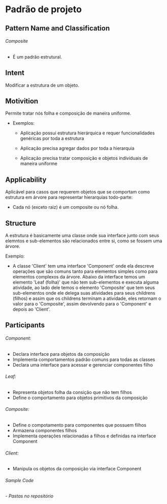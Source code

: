 # Padrão de projeto

## Pattern Name and Classification
  ###### Composite
  - É um padrão estrutural.
## Intent
 Modificar a estrutura de um objeto.
## Motivition
  Permite tratar nós folha e composição de maneira uniforme.
  - Exemplos:
    - Aplicação possui estrutura hierárquica e requer funcionalidades genéricas por toda a estrutura

    - Aplicação precisa agregar dados por toda a hierarquia

    - Aplicação precisa tratar composição e objetos individuais de maneira uniforme
    
## Applicability
  Aplicável para casos que requerem objetos que se comportam como estrutura em árvore para representar hierarquias todo-parte:
  - Cada nó (exceto raiz) é um composite ou nó folha.
## Structure  
  A estrutura é basicamente uma classe onde sua interface junto com seus elemntos e sub-elementos são relacionados entre si, como se fossem uma árvore. 
  
  Exemplo:
   - A classe 'Client' tem uma interface 'Component' onde ela descreve operações que são comuns tanto para elementos simples como para elementos complexos da árvore. Abaixo da interface temos um elemento 'Leaf (folha)' que não tem sub-elementos e executa alguma atividade, ao lado dele temos o elemento 'Composite' que tem seus sub-elementos onde ele delega suas atividades para seus childrens (filhos) e assim que os childrens terminam a atividade, eles retornam o valor para o 'Composite', assim devolvendo para o 'Component' e depois ao 'Client'.
## Participants
 ###### Component:
  - Declara interface para objetos da composição
  - Implementa comportamentos padrão comuns para todas as classes
  - Declara uma interface para acessar e gerenciar componentes filho

###### Leaf: 
  - Representa objetos folha da consição que não tem filhos
  - Define o comportamento para objetos primitivos da composição

###### Composite: 
  - Define o compotamento para componentes que possuem filhos
  - Armazena componentes filhos 
  - Implementa operações relacionadas a filhos e definidas na interface Component

###### Client:
  - Manipula os objetos da composição via interface Component


###### Sample Code
  ###### - Pastas no repositório
